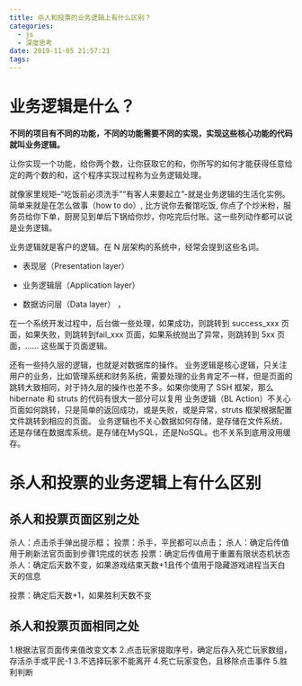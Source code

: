 ```yaml
---
title: 杀人和投票的业务逻辑上有什么区别？
categories:
  - js
  - 深度思考
date: 2019-11-05 21:57:21
tags:
---
```



# 业务逻辑是什么？

**不同的项目有不同的功能，不同的功能需要不同的实现，实现这些核心功能的代码就叫业务逻辑。**

让你实现一个功能，给你两个数，让你获取它的和，你所写的如何才能获得任意给定的两个数的和，这个程序实现过程称为业务逻辑处理。

就像家里规矩–“吃饭前必须洗手”“有客人来要起立”-就是业务逻辑的生活化实例。
简单来就是在怎么做事（how to do）, 比方说你去餐馆吃饭, 你点了个炒米粉，服务员给你下单，厨房见到单后下锅给你炒，你吃完后付账。这一些列动作都可以说是业务逻辑。

业务逻辑就是客户的逻辑。在 N 层架构的系统中，经常会提到这些名词。

+ 表现层（Presentation layer） 

+ 业务逻辑层（Application layer）

+ 数据访问层（Data layer） ，

  

在一个系统开发过程中，后台做一些处理，如果成功，则跳转到 success_xxx 页面，如果失败，则跳转到fail_xxx 页面，如果系统抛出了异常，则跳转到 5xx 页面，…… 这些属于页面逻辑。

还有一些持久层的逻辑，也就是对数据库的操作。
业务逻辑是核心逻辑，只关注用户的业务，比如管理系统和财务系统，需要处理的业务肯定不一样，但是页面的跳转大致相同，对于持久层的操作也差不多。如果你使用了 SSH 框架，那么 hibernate 和 struts 的代码有很大一部分可以复用
业务逻辑（BL Action）不关心页面如何跳转，只是简单的返回成功，或是失败，或是异常，struts 框架根据配置文件跳转到相应的页面。
业务逻辑也不关心数据如何存储，是存储在文件系统，还是存储在数据库系统。是存储在MySQL，还是NoSQL。也不关系到底用没用缓存。

# 杀人和投票的业务逻辑上有什么区别

## 杀人和投票页面区别之处

杀人：点击杀手弹出提示框；
投票：杀手，平民都可以点击；
杀人：确定后传值用于刷新法官页面到步骤1完成的状态
投票：确定后传值用于重置有限状态机状态
杀人：确定后天数不变，如果游戏结束天数+1且传个值用于隐藏游戏进程当天白天的信息

投票：确定后天数+1，如果胜利天数不变

## 杀人和投票页面相同之处

1.根据法官页面传来值改变文本
2.点击玩家提取序号，确定后存入死亡玩家数组，存活杀手或平民-1
3.不选择玩家不能离开
4.死亡玩家变色，且移除点击事件
5.胜利判断
